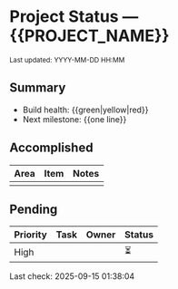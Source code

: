 # Project Status — {{PROJECT_NAME}}
<sub>Last updated: <!--STAMP-->YYYY-MM-DD HH:MM<!--/STAMP--></sub>

## Summary
- Build health: {{green|yellow|red}}
- Next milestone: {{one line}}

## Accomplished
| Area | Item | Notes |
|---|---|---|
|   |   |   |

## Pending
| Priority | Task | Owner | Status |
|---|---|---|---|
| High |   |   | ⏳ |
Last check: 2025-09-15 01:38:04
